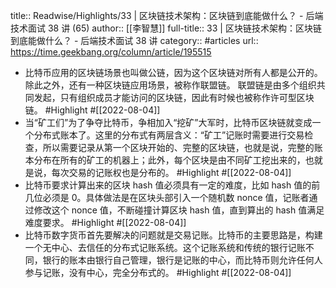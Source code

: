 title:: Readwise/Highlights/33 | 区块链技术架构：区块链到底能做什么？ - 后端技术面试 38 讲 (65)
author:: [[李智慧]]
full-title:: 33 | 区块链技术架构：区块链到底能做什么？ - 后端技术面试 38 讲
category:: #articles
url:: https://time.geekbang.org/column/article/195515

- 比特币应用的区块链场景也叫做公链，因为这个区块链对所有人都是公开的。除此之外，还有一种区块链应用场景，被称作联盟链。
  联盟链是由多个组织共同发起，只有组织成员才能访问的区块链，因此有时候也被称作许可型区块链。 #Highlight #[[2022-08-04]]
- 当“矿工们”为了争夺比特币，争相加入“挖矿”大军时，比特币区块链就变成一个分布式账本了。这里的分布式有两层含义：“矿工”记账时需要进行交易检查，所以需要记录从第一个区块开始的、完整的区块链，也就是说，完整的账本分布在所有的矿工的机器上；此外，每个区块是由不同矿工挖出来的，也就是说，每次交易的记账权也是分布的。 #Highlight #[[2022-08-04]]
- 比特币要求计算出来的区块 hash 值必须具有一定的难度，比如 hash 值的前几位必须是 0。具体做法是在区块头部引入一个随机数 nonce 值，记账者通过修改这个 nonce 值，不断碰撞计算区块 hash 值，直到算出的 hash 值满足难度要求。 #Highlight #[[2022-08-04]]
- 比特币数字货币首先要解决的问题就是交易记账。比特币的主要思路是，构建一个无中心、去信任的分布式记账系统。这个记账系统和传统的银行记账不同，银行的账本由银行自己管理，银行是记账的中心，而比特币则允许任何人参与记账，没有中心，完全分布式的。 #Highlight #[[2022-08-04]]